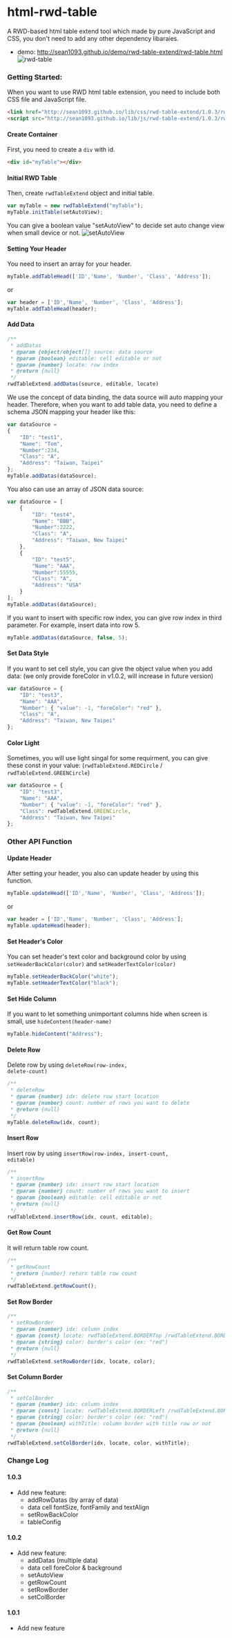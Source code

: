# html-rwd-table
A RWD-based html table extend tool which made by pure JavaScript and CSS, you don't need to add any other dependency libaraies.

* demo:
http://sean1093.github.io/demo/rwd-table-extend/rwd-table.html
![rwd-table](https://github.com/sean1093/html-rwd-table/blob/master/img/rwd-table.png "rwd-table")

### Getting Started:
When you want to use RWD html table extension, you need to include both CSS file and JavaScript file.

```html
<link href="http://sean1093.github.io/lib/css/rwd-table-extend/1.0.3/rwd-table-extend.min.css" rel="stylesheet">
<script src="http://sean1093.github.io/lib/js/rwd-table-extend/1.0.3/rwd-table-extend.min.js"></script>
```


#### Create Container
First, you need to create a <code>div</code> with id.

```html
<div id="myTable"></div>
```


#### Initial RWD Table
Then, create <code>rwdTableExtend</code> object and initial table. 

```js
var myTable = new rwdTableExtend("myTable");
myTable.initTable(setAutoView);
```

You can give a boolean value "setAutoView" to decide set auto change view when small device or not. 
![setAutoView](https://github.com/sean1093/html-rwd-table/blob/master/img/setAutoView.png "setAutoView")

#### Setting Your Header 
You need to insert an array for your header.

```js
myTable.addTableHead(['ID','Name', 'Number', 'Class', 'Address']);
```
or 

```js
var header = ['ID','Name', 'Number', 'Class', 'Address'];
myTable.addTableHead(header);
```

#### Add Data

```js
/**
 * addDatas
 * @param {object/object[]} source: data source
 * @param {boolean} editable: cell editable or not
 * @param {number} locate: row index
 * @return {null}
 */
rwdTableExtend.addDatas(source, editable, locate)
```

We use the concept of data binding, the data source will auto mapping your header. Therefore, when you want to add table data, you need to define a schema JSON mapping your header like this:
```js
var dataSource = 
{
    "ID": "test1",
    "Name": "Tom",
    "Number":234,
    "Class": "A",
    "Address": "Taiwan, Taipei"
};
myTable.addDatas(dataSource);          
```

You also can use an array of JSON data source:
```js
var dataSource = [
    {
        "ID": "test4",
        "Name": "BBB",
        "Number":2222,
        "Class": "A",
        "Address": "Taiwan, New Taipei"
    },
    {
        "ID": "test5",
        "Name": "AAA",
        "Number":55555,
        "Class": "A",
        "Address": "USA"
    }
];
myTable.addDatas(dataSource); 
```


If you want to insert with specific row index, you can give row index in third parameter. For example, insert data into row 5. 
```js
myTable.addDatas(dataSource, false, 5);        
```

#### Set Data Style
If you want to set cell style, you can give the object value when you add data:
(we only provide foreColor in v1.0.2, will increase in future version)
```js
var dataSource = {
    "ID": "test3",
    "Name": "AAA",
    "Number": { "value": -1, "foreColor": "red" },
    "Class": "A",
    "Address": "Taiwan, New Taipei"
};
```

#### Color Light
Sometimes, you will use light singal for some requirment, you can give these const in your value: (<code>rwdTableExtend.REDCircle</code> / <code>rwdTableExtend.GREENCircle</code>)
```js
var dataSource = {
    "ID": "test3",
    "Name": "AAA",
    "Number": { "value": -1, "foreColor": "red" },
    "Class": rwdTableExtend.GREENCircle,
    "Address": "Taiwan, New Taipei"
};
```


### Other API Function

#### Update Header 
After setting your header, you also can update header by using this function.

```js
myTable.updateHead(['ID','Name', 'Number', 'Class', 'Address']);
```
or 

```js
var header = ['ID','Name', 'Number', 'Class', 'Address'];
myTable.updateHead(header);
```


#### Set Header's Color
You can set header's text color and background color by using <code>setHeaderBackColor(color)</code> and <code>setHeaderTextColor(color)</code>
```js
myTable.setHeaderBackColor("white");
myTable.setHeaderTextColor("black");
```


#### Set Hide Column
If you want to let something unimportant columns hide when screen is small, use <code>hideContent(header-name)</code>
```js
myTable.hideContent("Address");
```


#### Delete Row
Delete row by using <code>deleteRow(row-index, delete-count)</code>
```js
/**
 * deleteRow
 * @param {number} idx: delete row start location
 * @param {number} count: number of rows you want to delete 
 * @return {null}
 */
myTable.deleteRow(idx, count);
```


#### Insert Row
Insert row by using <code>insertRow(row-index, insert-count, editable)</code>
```js
/**
 * insertRow
 * @param {number} idx: insert row start location
 * @param {number} count: number of rows you want to insert 
 * @param {boolean} editable: cell editable or not
 * @return {null}
 */
rwdTableExtend.insertRow(idx, count, editable);
```


#### Get Row Count
It will return table row count.
```js
/**
 * getRowCount
 * @return {number} return table row count
 */
rwdTableExtend.getRowCount();
```

#### Set Row Border

```js
/**
 * setRowBorder
 * @param {number} idx: column index
 * @param {const} locate: rwdTableExtend.BORDERTop /rwdTableExtend.BORDERBottom
 * @param {string} color: border's color (ex: "red")
 * @return {null}
 */
rwdTableExtend.setRowBorder(idx, locate, color);
```

#### Set Column Border

```js
/**
 * setColBorder
 * @param {number} idx: column index
 * @param {const} locate: rwdTableExtend.BORDERLeft /rwdTableExtend.BORDERRight
 * @param {string} color: border's color (ex: "red")
 * @param {boolean} withTitle: column border with title row or not
 * @return {null}
 */
rwdTableExtend.setColBorder(idx, locate, color, withTitle);
```


### Change Log
#### 1.0.3 
* Add new feature:
    + addRowDatas (by array of data)
    + data cell fontSize, fontFamily and textAlign
    + setRowBackColor
    + tableConfig

#### 1.0.2 
* Add new feature:
    + addDatas (multiple data)
    + data cell foreColor & background
    + setAutoView
    + getRowCount
    + setRowBorder
    + setColBorder 

#### 1.0.1 
* Add new feature


